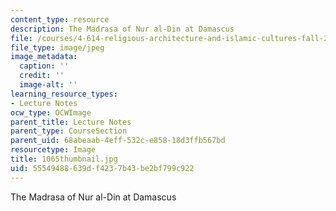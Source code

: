 ```yaml
---
content_type: resource
description: The Madrasa of Nur al-Din at Damascus
file: /courses/4-614-religious-architecture-and-islamic-cultures-fall-2002/55549488639df4237b43be2bf799c922_1065thumbnail.jpg
file_type: image/jpeg
image_metadata:
  caption: ''
  credit: ''
  image-alt: ''
learning_resource_types:
- Lecture Notes
ocw_type: OCWImage
parent_title: Lecture Notes
parent_type: CourseSection
parent_uid: 68abeaab-4eff-532c-e858-18d3ffb567bd
resourcetype: Image
title: 1065thumbnail.jpg
uid: 55549488-639d-f423-7b43-be2bf799c922
---
```

The Madrasa of Nur al-Din at Damascus

